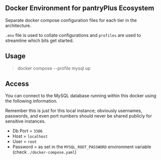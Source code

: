 ## Docker Environment for pantryPlus Ecosystem

Separate docker compose configuration files for each tier in the architecture.

`.env` file is used to collate configurations and `profiles` are used to streamline which bits get started.

## Usage
> docker compose --profile mysql up

## Access
You can connect to the MySQL database running within this docker using the following information.

Remember this is just for this local instance; obviously usernames, passwords, and even port numbers should never be shared publicly for sensitive instances.

* Db Port = `3306`
* Host = `localhost`
* User = `root`
* Password = as set in the `MYSQL_ROOT_PASSWORD` environment variable (check `./docker-compose.yaml`)
